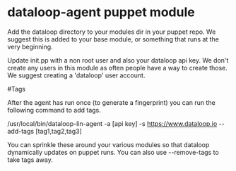 dataloop-agent puppet module
============================


Add the dataloop directory to your modules dir in your puppet repo. We suggest this is added to your base module, or something that runs at the very beginning.

Update init.pp with a non root user and also your dataloop api key. We don't create any users in this module as often people have a way to create those. We suggest creating a 'dataloop' user account.

#Tags

After the agent has run once (to generate a fingerprint) you can run the following command to add tags.

/usr/local/bin/dataloop-lin-agent -a [api key] -s https://www.dataloop.io --add-tags [tag1,tag2,tag3]

You can sprinkle these around your various modules so that dataloop dynamically updates on puppet runs. You can also use --remove-tags to take tags away.
